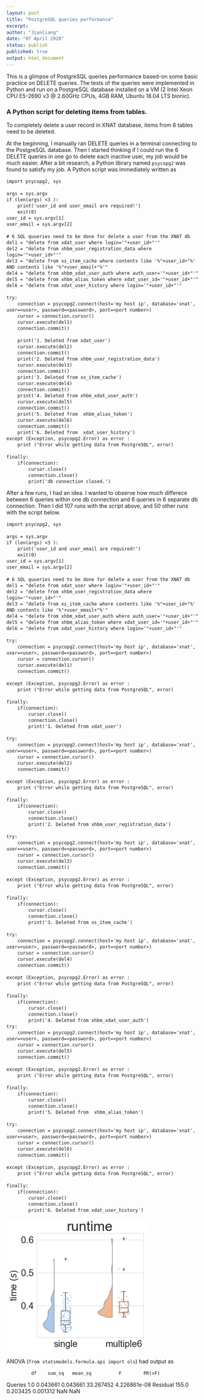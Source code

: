 ```yaml
---
layout: post
title: "PostgreSQL queries performance"
excerpt:  
author: "Jianliang"
date: "07 April 2020"
status: publish
published: true
output: html_document
---
```

 
This is a glimpse of PostgreSQL queries performance based-on some basic practice on DELETE queries. The tests of the queries were implemented in Python and run on a PostgreSQL database installed on a VM (2 Intel Xeon CPU E5-2690 v3 @ 2.60GHz CPUs, 4GB RAM, Ubuntu 18.04 LTS bionic).
 
### A Python script for deleting items from tables.

To completely delete a user record in XNAT database, items from 6 tables need to be deleted.

At the beginning, I manually ran DELETE queries in a terminal connecting to the PostgreSQL database. Then I started thinking if I could run the 6 DELETE 
queries in one go to delete each inactive user, my job would be much easier. After a bit research, a Python library named `psycopg2` was found to satisfy my job. A Python script was immediately written as 

```
import psycopg2, sys

args = sys.argv
if (len(args) <3 ):
    print('user_id and user_email are required!')
    exit(0)
user_id = sys.argv[1]
user_email = sys.argv[2]

# 6 SQL quueries need to be done for delete a user from the XNAT db
del1 = "delete from xdat_user where login='"+user_id+"'"
del2 = "delete from xhbm_user_registration_data where login='"+user_id+"'"
del3 = "delete from xs_item_cache where contents like '%"+user_id+"%' AND contents like '%"+user_email+"%'"
del4 = "delete from xhbm_xdat_user_auth where auth_user='"+user_id+"'"
del5 = "delete from xhbm_alias_token where xdat_user_id='"+user_id+"'"
del6 = "delete from xdat_user_history where login='"+user_id+"'"

try:
    connection = psycopg2.connect(host='my host ip', database='xnat', user=<user>, password=<password>, port=<port number>)
    cursor = connection.cursor()
    cursor.execute(del1)
    connection.commit()

    print('1. Deleted from xdat_user')
    cursor.execute(del2)
    connection.commit()
    print('2. Deleted from xhbm_user_registration_data')
    cursor.execute(del3)
    connection.commit()
    print('3. Deleted from xs_item_cache')
    cursor.execute(del4)
    connection.commit()
    print('4. Deleted from xhbm_xdat_user_auth')
    cursor.execute(del5)
    connection.commit()
    print('5. Deleted from  xhbm_alias_token')
    cursor.execute(del6)
    connection.commit()
    print('6. Deleted from  xdat_user_history')
except (Exception, psycopg2.Error) as error :
    print ("Error while getting data from PostgreSQL", error)

finally:
    if(connection):
        cursor.close()
        connection.close()
        print('db connection closed.')
```

After a few runs, I had an idea. I wanted to observe how much differece between 6 queries within one db connection and 6 queries in 6 separate db connection. Then I did 107 runs with the script above, and 50 other runs with the script below.

```
import psycopg2, sys

args = sys.argv
if (len(args) <3 ):
    print('user_id and user_email are required!')
    exit(0)
user_id = sys.argv[1]
user_email = sys.argv[2]

# 6 SQL quueries need to be done for delete a user from the XNAT db
del1 = "delete from xdat_user where login='"+user_id+"'"
del2 = "delete from xhbm_user_registration_data where login='"+user_id+"'"
del3 = "delete from xs_item_cache where contents like '%"+user_id+"%' AND contents like '%"+user_email+"%'"
del4 = "delete from xhbm_xdat_user_auth where auth_user='"+user_id+"'"
del5 = "delete from xhbm_alias_token where xdat_user_id='"+user_id+"'"
del6 = "delete from xdat_user_history where login='"+user_id+"'"

try:
    connection = psycopg2.connect(host='my host ip', database='xnat', user=<user>, password=<password>, port=<port number>)
    cursor = connection.cursor()
    cursor.execute(del1)
    connection.commit()
    
except (Exception, psycopg2.Error) as error :
    print ("Error while getting data from PostgreSQL", error)

finally:
    if(connection):
        cursor.close()
        connection.close()
        print('1. Deleted from xdat_user')
        
try:
    connection = psycopg2.connect(host='my host ip', database='xnat', user=<user>, password=<password>, port=<port number>)
    cursor = connection.cursor()
    cursor.execute(del2)
    connection.commit()

except (Exception, psycopg2.Error) as error :
    print ("Error while getting data from PostgreSQL", error)

finally:
    if(connection):
        cursor.close()
        connection.close()
        print('2. Deleted from xhbm_user_registration_data')

try:
    connection = psycopg2.connect(host='my host ip', database='xnat', user=<user>, password=<password>, port=<port number>)
    cursor = connection.cursor()
    cursor.execute(del3)
    connection.commit()

except (Exception, psycopg2.Error) as error :
    print ("Error while getting data from PostgreSQL", error)

finally:
    if(connection):
        cursor.close()
        connection.close()
        print('3. Deleted from xs_item_cache')

try:
    connection = psycopg2.connect(host='my host ip', database='xnat', user=<user>, password=<password>, port=<port number>)
    cursor = connection.cursor()
    cursor.execute(del4)
    connection.commit()

except (Exception, psycopg2.Error) as error :
    print ("Error while getting data from PostgreSQL", error)

finally:
    if(connection):
        cursor.close()
        connection.close()
        print('4. Deleted from xhbm_xdat_user_auth')
try:
    connection = psycopg2.connect(host='my host ip', database='xnat', user=<user>, password=<password>, port=<port number>)
    cursor = connection.cursor()
    cursor.execute(del5)
    connection.commit()

except (Exception, psycopg2.Error) as error :
    print ("Error while getting data from PostgreSQL", error)

finally:
    if(connection):
        cursor.close()
        connection.close()
        print('5. Deleted from  xhbm_alias_token')

try:
    connection = psycopg2.connect(host='my host ip', database='xnat', user=<user>, password=<password>, port=<port number>)
    cursor = connection.cursor()
    cursor.execute(del6)
    connection.commit()

except (Exception, psycopg2.Error) as error :
    print ("Error while getting data from PostgreSQL", error)

finally:
    if(connection):
        cursor.close()
        connection.close()
        print('6. Deleted from xdat_user_history')
```

![SQL queries perforamce](/figures/psql_performance.png)

ANOVA (`from statsmodels.formula.api import ols`) had output as 

             df    sum_sq   mean_sq          F        PR(>F)
Queries     1.0  0.043661  0.043661  33.267452  4.226861e-08
Residual  155.0  0.203425  0.001312        NaN           NaN